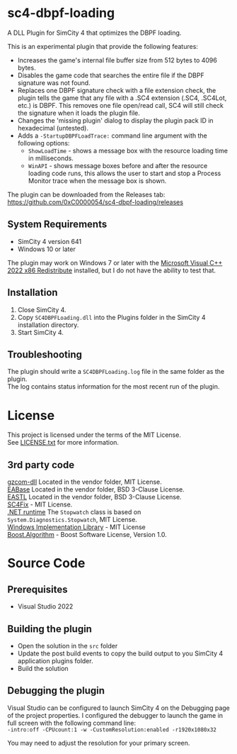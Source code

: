 # sc4-dbpf-loading

A DLL Plugin for SimCity 4 that optimizes the DBPF loading.   

This is an experimental plugin that provide the following features:

* Increases the game's internal file buffer size from 512 bytes to 4096 bytes.
* Disables the game code that searches the entire file if the DBPF signature was not found.
* Replaces one DBPF signature check with a file extension check, the plugin tells the game that any file with a 
.SC4 extension (.SC4, .SC4Lot, etc.) is DBPF. This removes one file open/read call, SC4 will still check the
signature when it loads the plugin file.
* Changes the 'missing plugin' dialog to display the plugin pack ID in hexadecimal (untested).
* Adds a `-StartupDBPFLoadTrace:` command line argument with the following options:
    * `ShowLoadTime` - shows a message box with the resource loading time in milliseconds.
    * `WinAPI` - shows message boxes before and after the resource loading code runs, this allows the user to start and stop a Process Monitor trace when the message box is shown.

The plugin can be downloaded from the Releases tab: https://github.com/0xC0000054/sc4-dbpf-loading/releases

## System Requirements

* SimCity 4 version 641
* Windows 10 or later

The plugin may work on Windows 7 or later with the [Microsoft Visual C++ 2022 x86 Redistribute](https://aka.ms/vs/17/release/vc_redist.x86.exe) installed, but I do not have the ability to test that.

## Installation

1. Close SimCity 4.
2. Copy `SC4DBPFLoading.dll` into the Plugins folder in the SimCity 4 installation directory.
3. Start SimCity 4.

## Troubleshooting

The plugin should write a `SC4DBPFLoading.log` file in the same folder as the plugin.    
The log contains status information for the most recent run of the plugin.

# License

This project is licensed under the terms of the MIT License.    
See [LICENSE.txt](LICENSE.txt) for more information.

## 3rd party code

[gzcom-dll](https://github.com/nsgomez/gzcom-dll/tree/master) Located in the vendor folder, MIT License.    
[EABase](https://github.com/electronicarts/EABase) Located in the vendor folder, BSD 3-Clause License.    
[EASTL](https://github.com/electronicarts/EASTL) Located in the vendor folder, BSD 3-Clause License.    
[SC4Fix](https://github.com/nsgomez/sc4fix) - MIT License.     
[.NET runtime](https://github.com/dotnet/runtime) The `Stopwatch` class is based on `System.Diagnostics.Stopwatch`, MIT License.    
[Windows Implementation Library](https://github.com/microsoft/wil) - MIT License    
[Boost.Algorithm](https://www.boost.org/doc/libs/1_84_0/libs/algorithm/doc/html/index.html) - Boost Software License, Version 1.0.    


# Source Code

## Prerequisites

* Visual Studio 2022

## Building the plugin

* Open the solution in the `src` folder
* Update the post build events to copy the build output to you SimCity 4 application plugins folder.
* Build the solution

## Debugging the plugin

Visual Studio can be configured to launch SimCity 4 on the Debugging page of the project properties.
I configured the debugger to launch the game in full screen with the following command line:    
`-intro:off -CPUcount:1 -w -CustomResolution:enabled -r1920x1080x32`

You may need to adjust the resolution for your primary screen.
